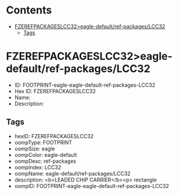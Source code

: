 



Contents
========

* [FZEREFPACKAGESLCC32>eagle-default/ref-packages/LCC32](#fzerefpackageslcc32eagle-defaultref-packageslcc32)
	* [Tags](#tags)

# FZEREFPACKAGESLCC32>eagle-default/ref-packages/LCC32

- ID: FOOTPRINT-eagle-eagle-default-ref-packages-LCC32
- Hex ID: FZEREFPACKAGESLCC32
- Name: 
- Description: 

## Tags

- hexID: FZEREFPACKAGESLCC32
- oompType: FOOTPRINT
- oompSize: eagle
- oompColor: eagle-default
- oompDesc: ref-packages
- oompIndex: LCC32
- oompName: eagle-default/ref-packages/LCC32
- description: &lt;b&gt;LEADED CHIP CARRIER&lt;/b&gt;&lt;p&gt;&#xD;
rectangle
- oompID: FOOTPRINT-eagle-eagle-default-ref-packages-LCC32
